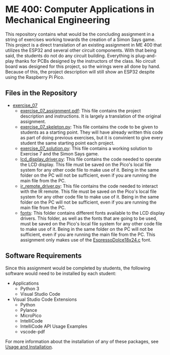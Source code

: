 # ME 400: Computer Applications in Mechanical Engineering

This repository contains what would be the concluding assignment in a string of exercises working towards the creation of a Simon Says game. This project is a direct translation of an existing assignment in ME 400 that utilizes the ESP32 and several other circuit components. With that being said, the students do not do any circuit building. Everything is plug-and-play thanks for PCBs designed by the instructors of the class. No circuit board was designed for this project, so the wirings were all done by hand. Because of this, the project description will still show an ESP32 despite using the Raspberry Pi Pico.

## Files in the Repository

* [exercise_07](../computer-applications-in-me/exercise_07)
  * [exercise_07_assignment.pdf](../computer-applications-in-me/exercise_07/exercise_07_assignment.pdf): This file contains the project description and instructions. It is largely a translation of the original assignment.
  * [exercise_07_skeleton.py](../computer-applications-in-me/exercise_07/exercise_07_skeleton.py): This file contains the code to be given to students as a starting point. They will have already written this code as part of doing previous exercises, but it is convinient to give every student the same starting point each project.
  * [exercise_07_solution.py](../computer-applications-in-me/exercise_07/exercise_07_solution.py): This file contains a working solution to Exercise 7 and the Simon Says game.
  * [lcd_display_driver.py](../computer-applications-in-me/exercise_07/lcd_display_driver.py): This file contains the code needed to operate the LCD display. This file must be saved on the Pico's local file system for any other code file to make use of it. Being in the same folder on the PC will not be sufficient, even if you are running the main file from the PC.
  * [ir_remote_driver.py](../computer-applications-in-me/exercise_07/ir_remote_driver.py): This file contains the code needed to interact with the IR remote. This file must be saved on the Pico's local file system for any other code file to make use of it. Being in the same folder on the PC will not be sufficient, even if you are running the main file from the PC.
  * [fonts](../computer-applications-in-me/exercise_07/fonts/): This folder contains different fonts available to the LCD display drivers. This folder, as well as the fonts that are going to be used, must be saved on the Pico's local file system for any other code file to make use of it. Being in the same folder on the PC will not be sufficient, even if you are running the main file from the PC. This assignment only makes use of the [EspressoDolce18x24.c](../computer-applications-in-me/exercise_07/fonts/EspressoDolce18x24.c) font.

## Software Requirements

Since this assignment would be completed by students, the following software would need to be installed by each student:

* Applications
  * Python 3
  * Visual Studio Code
* Visual Studio Code Extensions
  * Python
  * Pylance
  * MicroPico
  * IntelliCode
  * IntelliCode API Usage Examples
  * vscode-pdf

For more information about the installation of any of these packages, see [Usage and Installation](../usage_and_installation/).
